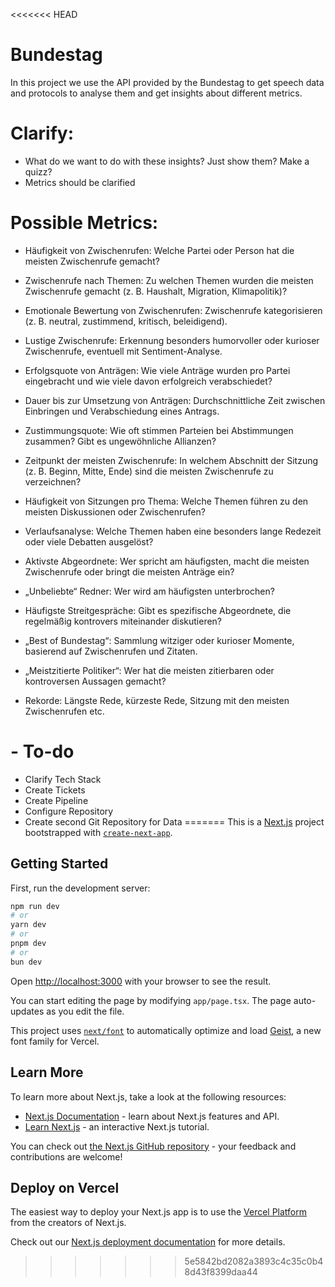 <<<<<<< HEAD
# Bundestag
In this project we use the API provided by the Bundestag to get speech data and protocols to analyse them and get insights about different metrics.

# Clarify:
- What do we want to do with these insights? Just show them? Make a quizz?
- Metrics should be clarified

# Possible Metrics:
- Häufigkeit von Zwischenrufen: Welche Partei oder Person hat die meisten Zwischenrufe gemacht?
- Zwischenrufe nach Themen: Zu welchen Themen wurden die meisten Zwischenrufe gemacht (z. B. Haushalt, Migration, Klimapolitik)?
- Emotionale Bewertung von Zwischenrufen: Zwischenrufe kategorisieren (z. B. neutral, zustimmend, kritisch, beleidigend).
- Lustige Zwischenrufe: Erkennung besonders humorvoller oder kurioser Zwischenrufe, eventuell mit Sentiment-Analyse.

- Erfolgsquote von Anträgen: Wie viele Anträge wurden pro Partei eingebracht und wie viele davon erfolgreich verabschiedet?
- Dauer bis zur Umsetzung von Anträgen: Durchschnittliche Zeit zwischen Einbringen und Verabschiedung eines Antrags.
- Zustimmungsquote: Wie oft stimmen Parteien bei Abstimmungen zusammen? Gibt es ungewöhnliche Allianzen?

- Zeitpunkt der meisten Zwischenrufe: In welchem Abschnitt der Sitzung (z. B. Beginn, Mitte, Ende) sind die meisten Zwischenrufe zu verzeichnen?
- Häufigkeit von Sitzungen pro Thema: Welche Themen führen zu den meisten Diskussionen oder Zwischenrufen?
- Verlaufsanalyse: Welche Themen haben eine besonders lange Redezeit oder viele Debatten ausgelöst?

- Aktivste Abgeordnete: Wer spricht am häufigsten, macht die meisten Zwischenrufe oder bringt die meisten Anträge ein?
- „Unbeliebte“ Redner: Wer wird am häufigsten unterbrochen?
- Häufigste Streitgespräche: Gibt es spezifische Abgeordnete, die regelmäßig kontrovers miteinander diskutieren?

- „Best of Bundestag“: Sammlung witziger oder kurioser Momente, basierend auf Zwischenrufen und Zitaten.
- „Meistzitierte Politiker“: Wer hat die meisten zitierbaren oder kontroversen Aussagen gemacht?
- Rekorde: Längste Rede, kürzeste Rede, Sitzung mit den meisten Zwischenrufen etc.

# - To-do
- Clarify Tech Stack
- Create Tickets
- Create Pipeline
- Configure Repository
- Create second Git Repository for Data
=======
This is a [Next.js](https://nextjs.org) project bootstrapped with [`create-next-app`](https://nextjs.org/docs/app/api-reference/cli/create-next-app).

## Getting Started

First, run the development server:

```bash
npm run dev
# or
yarn dev
# or
pnpm dev
# or
bun dev
```

Open [http://localhost:3000](http://localhost:3000) with your browser to see the result.

You can start editing the page by modifying `app/page.tsx`. The page auto-updates as you edit the file.

This project uses [`next/font`](https://nextjs.org/docs/app/building-your-application/optimizing/fonts) to automatically optimize and load [Geist](https://vercel.com/font), a new font family for Vercel.

## Learn More

To learn more about Next.js, take a look at the following resources:

- [Next.js Documentation](https://nextjs.org/docs) - learn about Next.js features and API.
- [Learn Next.js](https://nextjs.org/learn) - an interactive Next.js tutorial.

You can check out [the Next.js GitHub repository](https://github.com/vercel/next.js) - your feedback and contributions are welcome!

## Deploy on Vercel

The easiest way to deploy your Next.js app is to use the [Vercel Platform](https://vercel.com/new?utm_medium=default-template&filter=next.js&utm_source=create-next-app&utm_campaign=create-next-app-readme) from the creators of Next.js.

Check out our [Next.js deployment documentation](https://nextjs.org/docs/app/building-your-application/deploying) for more details.
>>>>>>> 5e5842bd2082a3893c4c35c0b48d43f8399daa44
